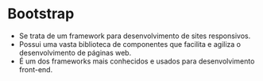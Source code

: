 # Bootstrap

* Se trata de um framework para desenvolvimento de sites responsivos.
* Possui uma vasta biblioteca de componentes que facilita e agiliza o desenvolvimento de páginas web.
* É um dos frameworks mais conhecidos e usados para desenvolvimento front-end.
